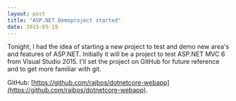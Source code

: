 ```yaml
---
layout: post
title: "ASP.NET Demoproject started"
date: 2015-05-19
---
```


Tonight, I had the idea of starting a new project to test and demo new area's and features of ASP.NET. Initially it will be a project to test ASP.NET MVC 6 from Visual Studio 2015. I'll set the project on GitHub for future reference and to get more familiar with git.

GitHub: [https://github.com/rajbos/dotnetcore-webapp](https://github.com/rajbos/dotnetcore-webapp).
